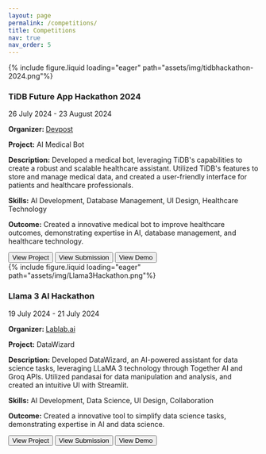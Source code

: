 ```yaml
---
layout: page
permalink: /competitions/
title: Competitions
nav: true
nav_order: 5
---
```

<div class="project0">
    <div class="image-container0">
        {% include figure.liquid loading="eager" path="assets/img/tidbhackathon-2024.png"%}
    </div>
    <div class="project-details0">
        <div class="heading">
        <h3>TiDB Future App Hackathon 2024</h3>
        <span class="timeline">26 July 2024 - 23 August 2024</span>
        </div>
        <p><b>Organizer: </b><a href="https://tidbhackathon2024.devpost.com/">Devpost</a></p>
        <p><b>Project:</b> AI Medical Bot</p>
        <p><b>Description:</b> Developed a medical bot, leveraging TiDB's capabilities to create a robust and scalable healthcare assistant. Utilized TiDB's features to store and manage medical data, and created a user-friendly interface for patients and healthcare professionals.</p>
        <p><b>Skills:</b> AI Development, Database Management, UI Design, Healthcare Technology</p>
        <p><b>Outcome:</b> Created a innovative medical bot to improve healthcare outcomes, demonstrating expertise in AI, database management, and healthcare technology.</p>
        <a href="https://github.com/owais142002/MedAI-Assistant"><button>View Project</button></a>
        <a href="https://devpost.com/submit-to/21490-tidb-future-app-hackathon-2024/manage/submissions/538371/project-overview"><button>View Submission</button></a>
        <a href=""><button>View Demo</button></a>
    </div>
</div>

<div class="project0">
    <div class="image-container0">
        {% include figure.liquid loading="eager" path="assets/img/Llama3Hackathon.png"%}
    </div>
    <div class="project-details0">
        <div class="heading">
        <h3>Llama 3 AI Hackathon</h3>
        <span class="timeline">19 July 2024 - 21 July 2024</span>
        </div>
        <p><b>Organizer: </b><a href="https://lablab.ai/event/llama-3-ai-hackathon">Lablab.ai</a></p>
        <p><b>Project:</b> DataWizard</p>
        <p><b>Description:</b> Developed DataWizard, an AI-powered assistant for data science tasks, leveraging LLaMA 3 technology through Together AI and Groq APIs. Utilized pandasai for data manipulation and analysis, and created an intuitive UI with Streamlit.</p>
        <p><b>Skills:</b> AI Development, Data Science, UI Design, Collaboration</p>
        <p><b>Outcome:</b> Created a innovative tool to simplify data science tasks, demonstrating expertise in AI and data science.</p>
        <a href="https://github.com/owais142002/DataWizard"><button>View Project</button></a>
        <a href="https://lablab.ai/event/llama-3-ai-hackathon/bespoke-solutions/bespoke-solutions-datawizard-llama3-data-asst"><button>View Submission</button></a>
        <a href="https://datawizard-1.streamlit.app/"><button>View Demo</button></a>
    </div>
</div>